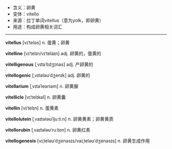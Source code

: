 - <span class="definition">含义：卵黄</span>
- <span class="definition">变体：vitello</span>
- <span class="definition">来源：拉丁单词vitellus（意为yolk，即卵黄）</span>
- <span class="definition">用途：构成卵黄相关词汇</span>

---

<span class="vocabulary">**vitellus**</span> [vɪˈteləs] n. 蛋黄；卵黄

<span class="vocabulary">**vitelline**</span> [vɪˈtelɪn/vɪˈtelaɪn] adj. 卵黄的，蛋黄的

<span class="vocabulary">**vitelligenous**</span> [ˌvɪtəˈlɪdʒɪnəs] adj. 产卵黄的

<span class="vocabulary">**vitellogenic**</span> [ˌvɪtələʊˈdʒenɪk] adj. 卵黄的

<span class="vocabulary">**vitellarium**</span> [ˌvɪtəˈleəriəm] n. 卵黄腺

<span class="vocabulary">**vitellicle**</span> [vɪˈtelɪkəl] n. 卵黄囊

<span class="vocabulary">**vitellin**</span> [vɪˈtelɪn] n. 蛋黄素 

<span class="vocabulary">**vitellolutein**</span> [ˌvaɪtələʊˈljuːtiːn] n. 卵黄黄素；卵黄黄质

<span class="vocabulary">**vitellorubin**</span> [ˌvaɪtələʊˈruːbɪn] n. 卵黄红素

<span class="vocabulary">**vitellogenesis**</span> [vɪˌteləʊˈdʒenəsɪs/vaɪˌteləʊˈdʒenəsɪs] n. 卵黄生成作用

